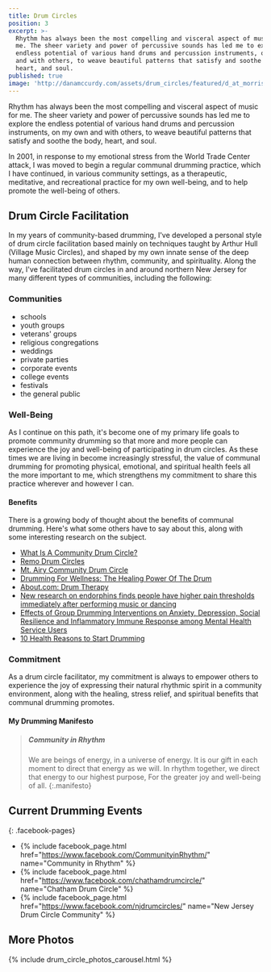 ```yaml
---
title: Drum Circles
position: 3
excerpt: >-
  Rhythm has always been the most compelling and visceral aspect of music for
  me. The sheer variety and power of percussive sounds has led me to explore the
  endless potential of various hand drums and percussion instruments, on my own
  and with others, to weave beautiful patterns that satisfy and soothe the body,
  heart, and soul.
published: true
image: 'http://danamccurdy.com/assets/drum_circles/featured/d_at_morristown.jpg'
---
```


Rhythm has always been the most compelling and visceral aspect of music for me. The sheer variety and power of percussive sounds has led me to explore the endless potential of various hand drums and percussion instruments, on my own and with others, to weave beautiful patterns that satisfy and soothe the body, heart, and soul.

In 2001, in response to my emotional stress from the World Trade Center attack, I was moved to begin a regular communal drumming practice, which I have continued, in various community settings, as a therapeutic, meditative, and recreational practice for my own well-being, and to help promote the well-being of others.

## Drum Circle Facilitation
In my years of community-based drumming, I've developed a personal style of drum circle facilitation based mainly on techniques taught by Arthur Hull (Village Music Circles), and shaped by my own innate sense of the deep human connection between rhythm, community, and spirituality. Along the way, I've facilitated drum circles in and around northern New Jersey for many different types of communities, including the following:

### Communities
- schools
- youth groups
- veterans' groups
- religious congregations
- weddings
- private parties
- corporate events
- college events
- festivals
- the general public

### Well-Being
As I continue on this path, it's become one of my primary life goals to promote community drumming so that more and more people can experience the joy and well-being of participating in drum circles. As these times we are living in become increasingly stressful, the value of communal drumming for promoting physical, emotional, and spiritual health feels all the more important to me, which strengthens my commitment to share this practice wherever and however I can.

#### Benefits
There is a growing body of thought about the benefits of communal drumming. Here's what some others have to say about this, along with some interesting research on the subject.

- [What Is A Community Drum Circle?](http://remo.com/experience/post/what-is-a-community-drum-circle/)
- [Remo Drum Circles](http://remormc.com/activities/drumcircles/)
- [Mt. Airy Community Drum Circle](http://www.newsworks.org/index.php/local/item/71211-regulars-and-newcomers-attend-monthly-mt-airy-community-drum-circle)
- [Drumming For Wellness: The Healing Power Of The Drum](http://www.healthy.net/scr/article.aspx?Id=2181)
- [About.com: Drum Therapy](http://healing.about.com/od/drums/a/drumtherapy.htm)
- [New research on endorphins finds people have higher pain thresholds immediately after performing music or dancing](http://www.psmag.com/business-economics/drummers-high-evidence-that-playing-music-releases-endorphins-49578)
- [Effects of Group Drumming Interventions on Anxiety, Depression, Social Resilience and Inflammatory Immune Response among Mental Health Service Users](http://journals.plos.org/plosone/article?id=10.1371%2Fjournal.pone.0151136#authcontrib)
- [10 Health Reasons to Start Drumming](http://www.drnorthrup.com/health-benefits-drumming/)

### Commitment
As a drum circle facilitator, my commitment is always to empower others to experience the joy of expressing their natural rhythmic spirit in a community environment, along with the healing, stress relief, and spiritual benefits that communal drumming promotes.

#### My Drumming Manifesto
> ##### Community in Rhythm
> We are beings of energy, in a universe of energy.
> It is our gift in each moment to direct that energy as we will.
> In rhythm together, we direct that energy to our highest purpose,
> For the greater joy and well-being of all.
{:.manifesto}

## Current Drumming Events

{: .facebook-pages}
- {% include facebook_page.html href="https://www.facebook.com/CommunityinRhythm/" name="Community in Rhythm" %}
- {% include facebook_page.html href="https://www.facebook.com/chathamdrumcircle/" name="Chatham Drum Circle" %}
- {% include facebook_page.html href="https://www.facebook.com/njdrumcircles/" name="New Jersey Drum Circle Community" %}

## More Photos
{% include drum_circle_photos_carousel.html %}
